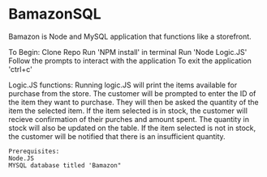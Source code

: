 # BamazonSQL

Bamazon is Node and MySQL application that functions like a storefront. 

To Begin:
Clone Repo
Run 'NPM install' in terminal
Run 'Node Logic.JS'
Follow the prompts to interact with the application
To exit the application 'ctrl+c' 

Logic.JS functions:
Running logic.JS will print the items available for purchase from the store.
The customer will be prompted to enter the ID of the item they want to purchase.
They will then be asked the quantity of the item the selected item.
    If the item selected is in stock, the customer will recieve confirmation of their purches and amount spent.
        The quantity in stock will also be updated on the table.
    If the item selected is not in stock, the customer will be notified that there is an insufficient quantity.
    
    
    Prerequisites:
    Node.JS
    MYSQL database titled 'Bamazon"

